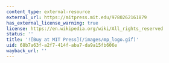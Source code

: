 ```yaml
---
content_type: external-resource
external_url: https://mitpress.mit.edu/9780262161879
has_external_license_warning: true
license: https://en.wikipedia.org/wiki/All_rights_reserved
status: ''
title: '![Buy at MIT Press](/images/mp_logo.gif)'
uid: 68b7a63f-a2f7-414f-aba7-da9a15fb606e
wayback_url: ''
---
```

